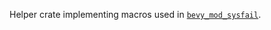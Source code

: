 Helper crate implementing macros used in [`bevy_mod_sysfail`].

[`bevy_mod_sysfail`]: https://github.com/nicopap/bevy_mod_sysfail
